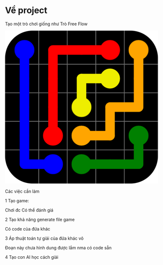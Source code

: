 # Về project

Tạo một trò chơi giống như Trò Free Flow

![alt text](image.png)

Các việc cần làm

1 Tạo game:

  Chơi đc
  Có thể đánh giá

2 Tạo khả năng generate file game

  Có code của đứa khác

3 Áp thuật toán tự giải của đứa khác vô

  Đoạn này chưa hình dung được lắm nma có code sẵn

4 Tạo con AI học cách giải